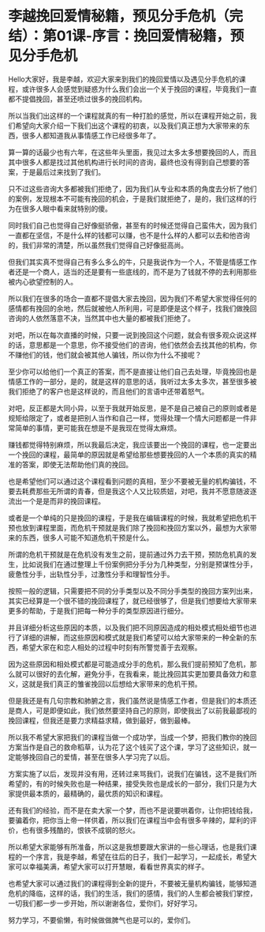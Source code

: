 # 李越挽回爱情秘籍，预见分手危机（完结）：第01课-序言：挽回爱情秘籍，预见分手危机

Hello大家好，我是李越，欢迎大家来到我们的挽回爱情以及遇见分手危机的课程，或许很多人会感觉到疑惑为什么我们会出一个关于挽回的课程，毕竟我们一直都不提倡挽回，甚至还喷过很多的挽回机构。

所以当我们出这样的一个课程就真的有一种打脸的感觉，所以在课程开始之前，我们希望向大家介绍一下我们出这个课程的初衷，以及我们真正想为大家带来的东西，很多人都知道我从事情感工作已经很多年了。

算一算的话最少也有六年，在这些年头里面，我见过太多太多想要挽回的人，而且其中很多人都是找过其他机构进行长时间的咨询，最终也没有得到自己想要的答案，于是最后过来找到了我们。

只不过这些咨询大多都被我们拒绝了，因为我们从专业和本质的角度去分析了他们的案例，发现根本不可能有挽回的机会，于是我们就拒绝了，是的，我们这样的行为在很多人眼中看来就特别的傻。

同时我们自己也觉得自己好像挺骄傲，甚至有的时候还觉得自己蛮伟大，因为我们一直都在坚信，不是什么样的钱都可以赚，也不是什么样的人都可以去和他咨询的，我们非常的清楚，所以虽然我们觉得自己好像挺高尚。

但我们其实真不觉得自己有多么多么的牛，只是我说作为一个人，不管是情感工作者还是一个商人，适当的还是要有一些底线的，而不是为了钱就不停的去利用那些被内心欲望控制的人。

所以我们在很多的场合一直都不提倡大家去挽回，因为我们不希望大家觉得任何的感情都有挽回的余地，然后就被他人所利用，可是即便是这个样子，找我们做挽回咨询的人依然落意不决，当然其中也大量的都被我们拒绝了。

对吧，所以在每次直播的时候，只要一说到挽回这个问题，就会有很多观众说这样的话，意思都是一个意思，你不接受他们的咨询，他们依然会去找其他的机构，你不赚他们的钱，他们就会被其他人骗钱，所以你为什么不接呢？

至少你可以给他们一个真正的答案，而不是直接让他们自己去处理，毕竟挽回也是情感工作的一部分，是的，就是这样的意思的话，我听过太多太多次，甚至很多被我们拒绝了的客户也是这样说的，而且他们的言语中还带着怒气。

对吧，反正都是大同小异，以至于我就开始反思，是不是自己被自己的原则或者是规矩给限定了，或者是把别人当作和自己一样，觉得处理一个情大问题都是一件非常简单的事情，更可能我在想是不是我现在觉得太麻烦。

赚钱都觉得特别麻烦，所以我最后决定，我应该要出一个挽回的课程，也一定要出一个挽回的课程，最简单的原因就是希望给那些想要挽回的人一个本质的真实的精准的答案，即使无法帮助他们真的挽回。

也是希望他们可以通过这个课程看到问题的真相，至少不要被无量的机构骗钱，不要去耗费那些无所谓的青春，但是我这个人又比较质妞，对吧，我并不愿意随波逐流出一个是是而非的挽回课程。

或者是一个单纯的只是挽回的课程，于是我在编辑课程的时候，我就希望把危机干预也放到课程里面，而危机干预就是我们除了挽回和挽回方案以外，最想为大家带来的东西，很多人可能不知道危机干预是什么。

所谓的危机干预就是在危机没有发生之前，提前通过外力去干预，预防危机真的发生，比如说我们在通过整理上千份案例把分手分为几种类型，分别是预谋性分手，疲惫性分手，出轨性分手，过激性分手和理智性分手。

按照一般的逻辑，只需要把不同的分手类型以及不同分手类型的挽回方案列出来，其实已经算是一个很不错的挽回课程了，就已经很够了，但是我们想要给大家带来更多的帮助，于是我们把每一种分手的类型原因进行细分。

并且详细分析这些原因的本质，以及我们把不同原因造成的相处模式相处细节也进行了详细的讲解，而这些原因和模式就是我们希望可以给大家带来的一种全新的东西，希望大家在和恋人相处的过程中时刻有所警觉善于去观察。

因为这些原因和相处模式都是可能造成分手的危机，那么我们提前预知了危机，那么就可以很好的去化解，避免分手，在我看来，能比挽回其实更加要具备效力和意义，这就是我们真正的雏雀挽回以后想给大家带来的危机干预。

但是我还是有几句宗教和肺腑之言，我们虽然说是情感工作者，但是我们的本质还是商人，可是即便如此，我们依然要坚持自己的原则，即使我出了以前我最鄙视的挽回课程，但我还是要力求精益求精，做到最好，做到最棒。

所以我不希望大家把我们的课程当做一个成功学，当成一个梦，把我们教你的挽回方案当作是自己的救命稻草，认为花了这个钱买了这个课，学习了这些知识，就一定能够挽回自己的爱情，甚至在很多人学习完了以后。

方案实施了以后，发现并没有用，还转过来骂我们，说我们在骗钱，这不是我们所希望的，有的时候失败也是一种结果，接受失败也是成长的一部分，我们只是为大家提供最本质的，最精确的，最优质的知识和课程。

还有我们的经验，而不是在卖大家一个梦，而也不是说要哄着你，让你把钱给我，要骗着你，把你当上帝一样供着，所以我们在课程当中会有很多辛辣的，犀利的评价，也有很多残酷的，恨铁不成钢的怒火。

所以希望大家能够有所准备，所以这是我想要跟大家讲的一些心理话，也是我们课程的一个序言，我是李越，希望在往后的日子，我们一起学习，一起成长，希望大家可以幸福美满，希望大家可以打开慧眼，看看世界真实的样子。

也希望大家可以通过我们的课程得到全新的提升，不要被无量机构骗钱，能够知道危机的降临，这样的话，我们的生活，我们的感情，我们的人生都会被我们掌控，一切我们都一步一步开始，所以谢谢各位，爱你们，好好学习。

努力学习，不要偷懒，有时候做做脾气也是可以的，爱你们。
